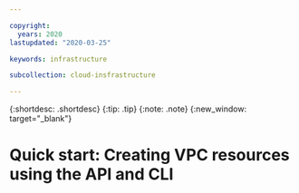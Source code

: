 ```yaml
---

copyright:
  years: 2020
lastupdated: "2020-03-25"

keywords: infrastructure

subcollection: cloud-insfrastructure

---
```


{:shortdesc: .shortdesc}
{:tip: .tip}
{:note: .note}
{:new_window: target="_blank"}

# Quick start: Creating VPC resources using the API and CLI
